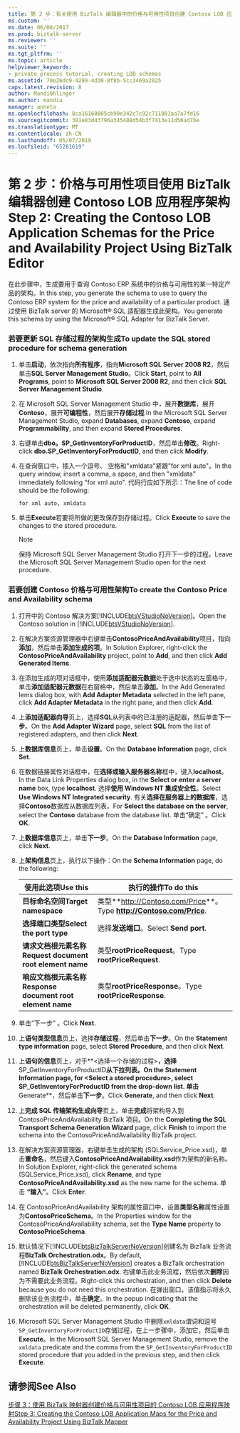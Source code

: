 ```yaml
---
title: 第 2 步：有关使用 BizTalk 编辑器中的价格与可用性项目创建 Contoso LOB 应用程序架构 |Microsoft Docs
ms.custom: ''
ms.date: 06/08/2017
ms.prod: biztalk-server
ms.reviewer: ''
ms.suite: ''
ms.tgt_pltfrm: ''
ms.topic: article
helpviewer_keywords:
- private process tutorial, creating LOB schemas
ms.assetid: 70e26dc9-4299-4d30-8f8b-5cc3469a2025
caps.latest.revision: 8
author: MandiOhlinger
ms.author: mandia
manager: anneta
ms.openlocfilehash: 8ca16160005cb90e342c7c92c711081aa7a7fd16
ms.sourcegitcommit: 381e83d43796a345488d54b3f7413e11d56ad7be
ms.translationtype: MT
ms.contentlocale: zh-CN
ms.lasthandoff: 05/07/2019
ms.locfileid: "65281619"
---
```

# <a name="step-2-creating-the-contoso-lob-application-schemas-for-the-price-and-availability-project-using-biztalk-editor"></a><span data-ttu-id="7766e-102">第 2 步：价格与可用性项目使用 BizTalk 编辑器创建 Contoso LOB 应用程序架构</span><span class="sxs-lookup"><span data-stu-id="7766e-102">Step 2: Creating the Contoso LOB Application Schemas for the Price and Availability Project Using BizTalk Editor</span></span>
<span data-ttu-id="7766e-103">在此步骤中，生成要用于查询 Contoso ERP 系统中的价格与可用性的某一特定产品的架构。</span><span class="sxs-lookup"><span data-stu-id="7766e-103">In this step, you generate the schema to use to query the Contoso ERP system for the price and availability of a particular product.</span></span> <span data-ttu-id="7766e-104">通过使用 BizTalk server 的 Microsoft® SQL 适配器生成此架构。</span><span class="sxs-lookup"><span data-stu-id="7766e-104">You generate this schema by using the Microsoft® SQL Adapter for BizTalk Server.</span></span>  

### <a name="to-update-the-sql-stored-procedure-for-schema-generation"></a><span data-ttu-id="7766e-105">若要更新 SQL 存储过程的架构生成</span><span class="sxs-lookup"><span data-stu-id="7766e-105">To update the SQL stored procedure for schema generation</span></span>  

1.  <span data-ttu-id="7766e-106">单击**启动**，依次指向**所有程序**，指向**Microsoft SQL Server 2008 R2**，然后单击**SQL Server Management Studio**。</span><span class="sxs-lookup"><span data-stu-id="7766e-106">Click **Start**, point to **All Programs**, point to **Microsoft SQL Server 2008 R2**, and then click **SQL Server Management Studio**.</span></span>  

2.  <span data-ttu-id="7766e-107">在 Microsoft SQL Server Management Studio 中，展开**数据库**，展开**Contoso**，展开**可编程性**，然后展开**存储过程**.</span><span class="sxs-lookup"><span data-stu-id="7766e-107">In the Microsoft SQL Server Management Studio, expand **Databases**, expand **Contoso**, expand **Programmability**, and then expand **Stored Procedures**.</span></span>  

3.  <span data-ttu-id="7766e-108">右键单击**dbo。SP_GetInventoryForProductID**，然后单击**修改**。</span><span class="sxs-lookup"><span data-stu-id="7766e-108">Right-click **dbo.SP_GetInventoryForProductID**, and then click **Modify**.</span></span>  

4.  <span data-ttu-id="7766e-109">在查询窗口中，插入一个逗号、 空格和"xmldata"紧跟"for xml auto"。</span><span class="sxs-lookup"><span data-stu-id="7766e-109">In the query window, insert a comma, a space, and then "xmldata" immediately following "for xml auto".</span></span> <span data-ttu-id="7766e-110">代码行应如下所示：</span><span class="sxs-lookup"><span data-stu-id="7766e-110">The line of code should be the following:</span></span>  

    ```  
    for xml auto, xmldata  
    ```  

5.  <span data-ttu-id="7766e-111">单击**Execute**若要将所做的更改保存到存储过程。</span><span class="sxs-lookup"><span data-stu-id="7766e-111">Click **Execute** to save the changes to the stored procedure.</span></span>  

    > [!NOTE]
    >  <span data-ttu-id="7766e-112">保持 Microsoft SQL Server Management Studio 打开下一步的过程。</span><span class="sxs-lookup"><span data-stu-id="7766e-112">Leave the Microsoft SQL Server Management Studio open for the next procedure.</span></span>  

### <a name="to-create-the-contoso-price-and-availability-schema"></a><span data-ttu-id="7766e-113">若要创建 Contoso 价格与可用性架构</span><span class="sxs-lookup"><span data-stu-id="7766e-113">To create the Contoso Price and Availability schema</span></span>  

1. <span data-ttu-id="7766e-114">打开中的 Contoso 解决方案[!INCLUDE[btsVStudioNoVersion](../../includes/btsvstudionoversion-md.md)]。</span><span class="sxs-lookup"><span data-stu-id="7766e-114">Open the Contoso solution in [!INCLUDE[btsVStudioNoVersion](../../includes/btsvstudionoversion-md.md)].</span></span>  

2. <span data-ttu-id="7766e-115">在解决方案资源管理器中右键单击**ContosoPriceAndAvailability**项目，指向**添加**，然后单击**添加生成的项**。</span><span class="sxs-lookup"><span data-stu-id="7766e-115">In Solution Explorer, right-click the **ContosoPriceAndAvailability** project, point to **Add**, and then click **Add Generated Items**.</span></span>  

3. <span data-ttu-id="7766e-116">在添加生成的项对话框中，使用**添加适配器元数据**处于选中状态的左窗格中，单击**添加适配器元数据**在右窗格中，然后单击**添加**。</span><span class="sxs-lookup"><span data-stu-id="7766e-116">In the Add Generated Iems dialog box, with **Add Adapter Metadata** selected in the left pane, click **Add Adapter Metadata** in the right pane, and then click **Add**.</span></span>  

4. <span data-ttu-id="7766e-117">上**添加适配器向导**页上，选择**SQL**从列表中的已注册的适配器，然后单击**下一步**。</span><span class="sxs-lookup"><span data-stu-id="7766e-117">On the **Add Adapter Wizard** page, select **SQL** from the list of registered adapters, and then click **Next**.</span></span>  

5. <span data-ttu-id="7766e-118">上**数据库信息**页上，单击**设置**。</span><span class="sxs-lookup"><span data-stu-id="7766e-118">On the **Database Information** page, click **Set**.</span></span>  

6. <span data-ttu-id="7766e-119">在数据链接属性对话框中，在**选择或输入服务器名称**框中，键入**localhost**。</span><span class="sxs-lookup"><span data-stu-id="7766e-119">In the Data Link Properties dialog box, in the **Select or enter a server name** box, type **localhost**.</span></span> <span data-ttu-id="7766e-120">选择**使用 Windows NT 集成安全性**。</span><span class="sxs-lookup"><span data-stu-id="7766e-120">Select **Use Windows NT Integrated security**.</span></span> <span data-ttu-id="7766e-121">有关**选择在服务器上的数据库**，选择**Contoso**数据库从数据库列表。</span><span class="sxs-lookup"><span data-stu-id="7766e-121">For **Select the database on the server**, select the **Contoso** database from the database list.</span></span> <span data-ttu-id="7766e-122">单击“确定” 。</span><span class="sxs-lookup"><span data-stu-id="7766e-122">Click **OK**.</span></span>  

7. <span data-ttu-id="7766e-123">上**数据库信息**页上，单击**下一步**。</span><span class="sxs-lookup"><span data-stu-id="7766e-123">On the **Database Information** page, click **Next**.</span></span>  

8. <span data-ttu-id="7766e-124">上**架构信息**页上，执行以下操作：</span><span class="sxs-lookup"><span data-stu-id="7766e-124">On the **Schema Information** page, do the following:</span></span>  


   |                <span data-ttu-id="7766e-125">使用此选项</span><span class="sxs-lookup"><span data-stu-id="7766e-125">Use this</span></span>                 |              <span data-ttu-id="7766e-126">执行的操作</span><span class="sxs-lookup"><span data-stu-id="7766e-126">To do this</span></span>              |
   |-----------------------------------------|--------------------------------------|
   |          <span data-ttu-id="7766e-127">**目标命名空间**</span><span class="sxs-lookup"><span data-stu-id="7766e-127">**Target namespace**</span></span>           | <span data-ttu-id="7766e-128">类型**<http://Contoso.com/Price>**。</span><span class="sxs-lookup"><span data-stu-id="7766e-128">Type **<http://Contoso.com/Price>**.</span></span> |
   |        <span data-ttu-id="7766e-129">**选择端口类型**</span><span class="sxs-lookup"><span data-stu-id="7766e-129">**Select the port type**</span></span>         |        <span data-ttu-id="7766e-130">选择**发送端口**。</span><span class="sxs-lookup"><span data-stu-id="7766e-130">Select **Send port**.</span></span>         |
   | <span data-ttu-id="7766e-131">**请求文档根元素名称**</span><span class="sxs-lookup"><span data-stu-id="7766e-131">**Request document root element name**</span></span>  |      <span data-ttu-id="7766e-132">类型**rootPriceRequest**。</span><span class="sxs-lookup"><span data-stu-id="7766e-132">Type **rootPriceRequest**.</span></span>      |
   | <span data-ttu-id="7766e-133">**响应文档根元素名称**</span><span class="sxs-lookup"><span data-stu-id="7766e-133">**Response document root element name**</span></span> |     <span data-ttu-id="7766e-134">类型**rootPriceResponse**。</span><span class="sxs-lookup"><span data-stu-id="7766e-134">Type **rootPriceResponse**.</span></span>      |


9. <span data-ttu-id="7766e-135">单击“下一步” 。</span><span class="sxs-lookup"><span data-stu-id="7766e-135">Click **Next**.</span></span>  

10. <span data-ttu-id="7766e-136">上**语句类型信息**页上，选择**存储过程**，然后单击**下一步**。</span><span class="sxs-lookup"><span data-stu-id="7766e-136">On the **Statement type information** page, select **Stored Procedure**, and then click **Next**.</span></span>  

11. <span data-ttu-id="7766e-137">上**语句的信息**页上，对于**\<选择一个存储的过程\>**，选择**SP_GetInventoryForProductID**从下拉列表。</span><span class="sxs-lookup"><span data-stu-id="7766e-137">On the **Statement Information** page, for **\<Select a stored procedure\>**, select **SP_GetInventoryForProductID** from the drop-down list.</span></span> <span data-ttu-id="7766e-138">单击**Generate**，然后单击**下一步**。</span><span class="sxs-lookup"><span data-stu-id="7766e-138">Click **Generate**, and then click **Next**.</span></span>  

12. <span data-ttu-id="7766e-139">上**完成 SQL 传输架构生成向导**页上，单击**完成**将架构导入到 ContosoPriceAndAvailability BizTalk 项目。</span><span class="sxs-lookup"><span data-stu-id="7766e-139">On the **Completing the SQL Transport Schema Generation Wizard** page, click **Finish** to import the schema into the ContosoPriceAndAvailability BizTalk project.</span></span>  

13. <span data-ttu-id="7766e-140">在解决方案资源管理器，右键单击生成的架构 (SQLService_Price.xsd)，单击**重命名**，然后键入**ContosoPriceAndAvailability.xsd**作为架构的新名称。</span><span class="sxs-lookup"><span data-stu-id="7766e-140">In Solution Explorer, right-click the generated schema (SQLService_Price.xsd), click **Rename**, and type **ContosoPriceAndAvailability.xsd** as the new name for the schema.</span></span> <span data-ttu-id="7766e-141">单击 **“输入”**。</span><span class="sxs-lookup"><span data-stu-id="7766e-141">Click **Enter**.</span></span>  

14. <span data-ttu-id="7766e-142">在 ContosoPriceAndAvailability 架构的属性窗口中，设置**类型名称**属性设置为**ContosoPriceSchema**。</span><span class="sxs-lookup"><span data-stu-id="7766e-142">In the Properties window for the ContosoPriceAndAvailability schema, set the **Type Name** property to **ContosoPriceSchema**.</span></span>  

15. <span data-ttu-id="7766e-143">默认情况下[!INCLUDE[btsBizTalkServerNoVersion](../../includes/btsbiztalkservernoversion-md.md)]创建名为 BizTalk 业务流程**BizTalk Orchestration.odx**。</span><span class="sxs-lookup"><span data-stu-id="7766e-143">By default, [!INCLUDE[btsBizTalkServerNoVersion](../../includes/btsbiztalkservernoversion-md.md)] creates a BizTalk orchestration named **BizTalk Orchestration.odx**.</span></span> <span data-ttu-id="7766e-144">右键单击此业务流程，然后依次**删除**因为不需要此业务流程。</span><span class="sxs-lookup"><span data-stu-id="7766e-144">Right-click this orchestration, and then click **Delete** because you do not need this orchestration.</span></span> <span data-ttu-id="7766e-145">在弹出窗口，该值指示将永久删除该业务流程中，单击**确定**。</span><span class="sxs-lookup"><span data-stu-id="7766e-145">In the popup indicating that the orchestration will be deleted permanently, click **OK**.</span></span>  

16. <span data-ttu-id="7766e-146">Microsoft SQL Server Management Studio 中删除`xmldata`谓词和逗号`SP_GetInventoryForProductID`存储过程，在上一步骤中，添加它，然后单击**Execute**。</span><span class="sxs-lookup"><span data-stu-id="7766e-146">In the Microsoft SQL Server Management Studio, remove the `xmldata` predicate and the comma from the `SP_GetInventoryForProductID` stored procedure that you added in the previous step, and then click **Execute**.</span></span>  

## <a name="see-also"></a><span data-ttu-id="7766e-147">请参阅</span><span class="sxs-lookup"><span data-stu-id="7766e-147">See Also</span></span>  
 [<span data-ttu-id="7766e-148">步骤 3：使用 BizTalk 映射器创建价格与可用性项目的 Contoso LOB 应用程序映射</span><span class="sxs-lookup"><span data-stu-id="7766e-148">Step 3: Creating the Contoso LOB Application Maps for the Price and Availability Project Using BizTalk Mapper</span></span>](../../adapters-and-accelerators/accelerator-rosettanet/step-3-create-contoso-lob-application-map-for-price-and-availability-in-mapper.md)